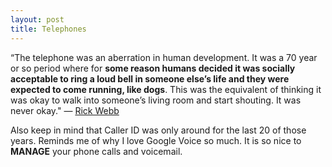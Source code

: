 ```yaml
---
layout: post
title: Telephones
---
```


“The telephone was an aberration in human development. It was a 70 year or so period where for **some reason humans decided it was socially acceptable to ring a loud bell in someone else’s life and they were expected to come running, like dogs**. This was the equivalent of thinking it was okay to walk into someone’s living room and start shouting. It was never okay." — [Rick Webb](http://rickwebb.tumblr.com/post/556400952/the-never-call-there-are-some-people-who-love-to)

Also keep in mind that Caller ID was only around for the last 20 of those years. Reminds me of why I love Google Voice so much. It is so nice to **MANAGE** your phone calls and voicemail.